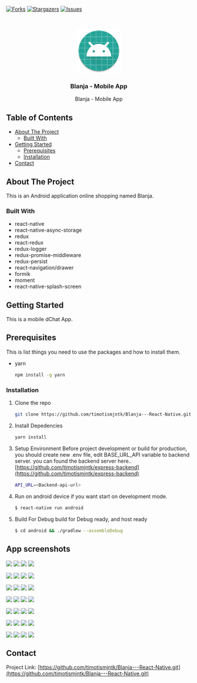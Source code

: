 [![Forks][forks-shield]][forks-url]
[![Stargazers][stars-shield]][stars-url]
[![Issues][issues-shield]][issues-url]


<br />
<p align="center">
  <a href="https://github.com/timotismjntk/Blanja---React-Native">
    <img src="https://raw.githubusercontent.com/timotismjntk/Blanja---React-Native/master/android/app/src/main/res/mipmap-xxxhdpi/ic_launcher_round.png" alt="Logo" width="120" height="120">
  </a>

  <h3 align="center">Blanja - Mobile App</h3>

  <p align="center">
    Blanja - Mobile App
    <br />
</p>

<!-- TABLE OF CONTENTS -->
<h2>Table of Contents</h2>
<ul>
  <li>
    <a href="#about-the-project">About The Project</a>
    <ul>
      <li><a href="#built-with">Built With</a></li>
    </ul>
  </li>
  <li>
    <a href="#getting-started">Getting Started</a>
    <ul>
      <li><a href="#prerequisites">Prerequisites</a></li>
      <li><a href="#installation">Installation</a></li>
    </ul>
  </li>
  <li><a href="#contact">Contact</a></li>
</ul>


<!-- ABOUT THE PROJECT -->
## About The Project

This is an Android application online shopping named Blanja.

### Built With

* react-native
* react-native-async-storage
* redux
* react-redux
* redux-logger
* redux-promise-middleware
* redux-persist
* react-navigation/drawer
* formik
* moment
* react-native-splash-screen


<!-- GETTING STARTED -->
## Getting Started

This is a mobile dChat App.

## Prerequisites

This is list things you need to use the packages and how to install them.
* yarn
  ```sh
  npm install -g yarn
  ```

### Installation

1. Clone the repo
   ```sh
   git clone https://github.com/timotismjntk/Blanja---React-Native.git
   ```
2. Install Depedencies
   ```sh
   yarn install
   ```
3. Setup Environment
   Before project development or build for production, you should create new .env file, edit BASE_URL_API variable to backend server. you can found the backend server here..
   [https://github.com/timotismjntk/express-backend](https://github.com/timotismjntk/express-backend)
   ```sh
   API_URL=<Backend-api-url>
   ```
4. Run on android device
   if you want start on development mode.
   ```sh
   $ react-native run android
   ```
5. Build For Debug
   build for Debug ready, and host ready
   ```sh
   $ cd android && ./gradlew --assembleDebug
   ```
   
<!-- App screenshots -->
## App screenshots
<img src="https://drive.google.com/uc?id=1PCC3EJSooBKtBjw7ZhrRy3dn0AnU5qwG" align="center" width="23%"> <img src="https://drive.google.com/uc?id=1LXm2GFFOjg4xPbRzO09Xkr5LS-kTQ2iv" align="center" width="23%"> <img src="https://drive.google.com/uc?id=1fDjnYCMpQLd6iJ2B-0o4mb4pNj0tX0kb" align="center" width="23%"> <img src="https://drive.google.com/uc?id=1PCC3EJSooBKtBjw7ZhrRy3dn0AnU5qwG" align="center" width="23%">

<img src="https://drive.google.com/uc?id=1lgmXc7b7eRnCkBkkAJ3fb5M0BMCTq1cc" align="center" width="23%"> <img src="https://drive.google.com/uc?id=1mlbHijjUKuNYT3DpG6Xxda2-yJNlp5KD" align="center" width="23%"> <img src="https://drive.google.com/uc?id=1YhuJjoNOIAjC7AWVA9tLiggzFqem6ufi" align="center" width="23%"> <img src="https://drive.google.com/uc?id=1eTzfD_MJtX_0LX5-7M9CNpf-DDwLxZOz" align="center" width="23%"> 

<img src="https://drive.google.com/uc?id=1viqeNSwbZP68zO8tOrp19XlsWDkLLRzd" align="center" width="23%"> <img src="https://drive.google.com/uc?id=1spsYam-_BPdNkXqLaGzw00mtldC063K3" align="center" width="23%"> <img src="https://drive.google.com/uc?id=13X--wLbUBV-zPf3ATFDlGDXVBo-IPXD4" align="center" width="23%"> <img src="https://drive.google.com/uc?id=1dOxgxNxpaj6pk9W7ZbS_a85gx5XE7xfB" align="center" width="23%">

<img src="https://drive.google.com/uc?id=1Pqakb8WsWfQNEiXwnKBru1vdiPRuDpCF" align="center" width="23%"> <img src="https://drive.google.com/uc?id=18k2ER0Leb3pUyxbojo9TTC47mrZah0hC" align="center" width="23%"> <img src="https://drive.google.com/uc?id=1dpvLHQViYFLynRpH3-xduFZt-ORtuToL" align="center" width="23%"> <img src="https://drive.google.com/uc?id=1mk_MhX2kzh8qLHWnm371SiOjOjql4Bqb" align="center" width="23%">

<img src="https://drive.google.com/uc?id=1_j_b3UMlE8p0GZnrnoBR2ixmPSyg8ssK" align="center" width="23%"> <img src="https://drive.google.com/uc?id=10DXaz323hskFWqfGqrkl6poQ4ljDtya5" align="center" width="23%"> <img src="https://drive.google.com/uc?id=1IkrTyEEEu9lESDnFPYOZSFUuv70m2KMe" align="center" width="23%"> <img src="https://drive.google.com/uc?id=1klo2JsuqLN047pjci_BymFRSfyIHKxkf" align="center" width="23%">

<img src="https://drive.google.com/uc?id=104c-0-GjdPryaIHZ2_q_kDCXubvU7xax" align="center" width="23%"> <img src="https://drive.google.com/uc?id=163JgXr2wL31lCa75gf1bfU-xmcxm70j_" align="center" width="23%"> <img src="https://drive.google.com/uc?id=1Nylz6Ktu_RpO3e03b4rGRKO1yCnThQUM" align="center" width="23%"> <img src="https://drive.google.com/uc?id=1aiOYPacQzCTfDdQeaonRR7OotvN8V_ce" align="center" width="23%">

<img src="https://drive.google.com/uc?id=1aONkOJfas4skXeDTBZNo7NopooxoRau0" align="center" width="23%"> <img src="https://drive.google.com/uc?id=1q-hlU8yTZKe4PLZTdj82A5XO6ZiB7eM7" align="center" width="23%"> <img src="https://drive.google.com/uc?id=1aiOYPacQzCTfDdQeaonRR7OotvN8V_ce" align="center" width="23%"> <img src="https://drive.google.com/uc?id=1yCkauj12aQHv17QpM0RmlGt8eNGwGEr7" align="center" width="23%">

<!-- CONTACT -->
## Contact
Project Link: [https://github.com/timotismjntk/Blanja---React-Native.git](https://github.com/timotismjntk/Blanja---React-Native.git)


<!-- MARKDOWN LINKS & IMAGES -->
<!-- https://www.markdownguide.org/basic-syntax/#reference-style-links -->
[forks-shield]: https://img.shields.io/github/forks/timotismjntk/Blanja---React-Native
[forks-url]: https://github.com/timotismjntk/Blanja---React-Native/network/members
[stars-shield]: https://img.shields.io/github/stars/timotismjntk/Blanja---React-Native
[stars-url]: https://github.com/timotismjntk/Blanja---React-Native/stargazers
[issues-shield]: https://img.shields.io/github/issues/timotismjntk/Blanja---React-Native
[issues-url]: https://github.com/timotismjntk/Blanja---React-Native/issues
